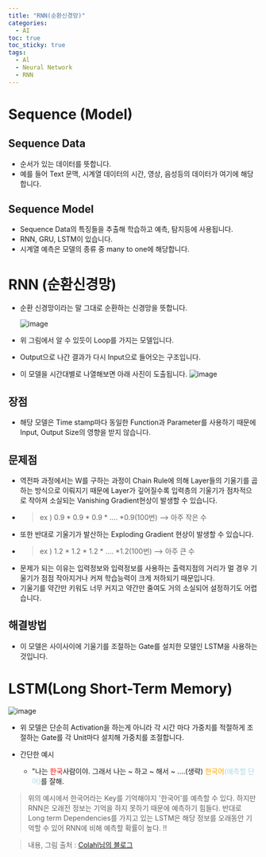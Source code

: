 ```yaml
---
title: "RNN(순환신경망)"
categories:
  - AI
toc: true
toc_sticky: true
tags:
  - Al
  - Neural Network
  - RNN
---
```



# Sequence (Model)

## Sequence Data 
- 순서가 있는 데이터를 뜻합니다. 
- 예를 들어 Text 문맥, 시계열 데이터의 시간, 영상, 음성등의 데이터가 여기에 해당합니다. 

## Sequence Model
- Sequence Data의 특징들을 추출해 학습하고 예측, 탐지등에 사용됩니다.
- RNN, GRU, LSTM이 있습니다. 
- 시계열 예측은 모델의 종류 중 many to one에 해당합니다.


# RNN (순환신경망)
- 순환 신경망이라는 말 그대로 순환하는 신경망을 뜻합니다. 

    ![image](https://user-images.githubusercontent.com/38587274/149100938-0a899a7f-ec4d-4a25-acb4-144699d322aa.png)

- 위 그림에서 알 수 있듯이 Loop를 가지는 모델입니다. 
- Output으로 나간 결과가 다시 Input으로 들어오는 구조입니다. 
- 이 모델을 시간대별로 나열해보면 아래 사진이 도출됩니다. 
    ![image](https://user-images.githubusercontent.com/38587274/149110180-431a0fb4-2182-447d-bd70-28b50eb1e6e3.png)
## 장점
-  해당 모델은 Time stamp마다 동일한 Function과 Parameter를 사용하기 때문에 Input, Output Size의 영향을 받지 않습니다. 

## 문제점
- 역전파 과정에서는 W를 구하는 과정이 Chain Rule에 의해 Layer들의 기울기를 곱하는 방식으로 이뤄지기 때문에 Layer가 깊어질수록  입력층의 기울기가 점차적으로 작아져 소실되는 Vanishing Gradient현상이 발생할 수 있습니다.
- > ex ) 0.9 * 0.9 * 0.9 * .... *0.9(100번) --> 아주 작은 수 
-  또한 반대로 기울기가 발산하는 Exploding Gradient 현상이 발생할 수 있습니다.
- > ex ) 1.2 * 1.2 * 1.2 * .... *1.2(100번) --> 아주 큰 수 
- 문제가 되는 이유는 입력정보와 입력정보를 사용하는 출력지점의 거리가 멀 경우 기울기가 점점 작아지거나 커져 학습능력이 크게 저하되기 때문입니다. 
- 기울기를 약간만 키워도 너무 커지고 약간만 줄여도 거의 소실되어 설정하기도 어렵습니다. 

## 해결방법
- 이 모델은 사이사이에 기울기를 조절하는 Gate를 설치한 모델인 LSTM을 사용하는 것입니다.

# LSTM(Long Short-Term Memory)

![image](https://user-images.githubusercontent.com/38587274/149119762-cf8a314d-5114-49f3-9263-0bf010cf37e7.png)

- 위 모델은 단순히 Activation을 하는게 아니라 각 시간 마다 가중치를 적절하게 조절하는 Gate를 각 Unit마다 설치해 가중치를 조절합니다. 

- 간단한 예시
    - "나는 <span style = "color:red"> 한국</span>사람이야. 그래서 나는 ~ 하고 ~ 해서 ~ ....(생략) <span style = "color:orange"> 한국어<span style = "color:lightblue">(예측할 단어)</span></span>를 잘해.
    
> 위의 예시에서 한국어라는 Key를 기억해야지 '한국어'를 예측할 수 있다. 하지만 RNN은 오래전 정보는 기억을 하지 못하기 때문에 예측하기 힘들다. 반대로 Long term Dependencies를 가지고 있는 LSTM은 해당 정보를 오래동안 기억할 수 있어 RNN에 비해 예측할 확률이 높다. !!



> 내용, 그림 출처 : [Colahl님의 블로그](http://colah.github.io/posts/2015-08-Understanding-LSTMs/)